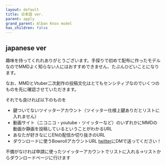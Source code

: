 ```yaml
---
layout: default
title: 日本語 ver.
parent: apply
grand_parent: Alban Knox model
has_children: false
---
```


## japanese ver
趣味を持ってくれれありがとうございます。手探りで初めて配布に作ったモデルなのでMMDよく知らない人にはおすすめできません、たぶんひどいことになります。

なお、MMDとVtuber二次創作の投稿文化はとてもセンシティブなのでいくつのものを先に確認させていただきます。

それでも良ければ以下のものを
- 鍵ついてないツイッターアカウント（ツイッター仕様上鍵ありだとリストに入れません）
- 動画サイト（ニコニコ・youtube・ツイッターなど）のいずれかにMMDの動画か静画を投稿しているということがわかるURL
- あなたが好きなにじENの配信か切り抜きのURL
- ダウンロードに使うBowrollアカウントURL
[twitter](https://twitter.com/hokekyooo)にDMで送ってください！

不備がなければ申請に使ったツイッターアカウントでリストに入れる→リストからダウンロードページに行けます
